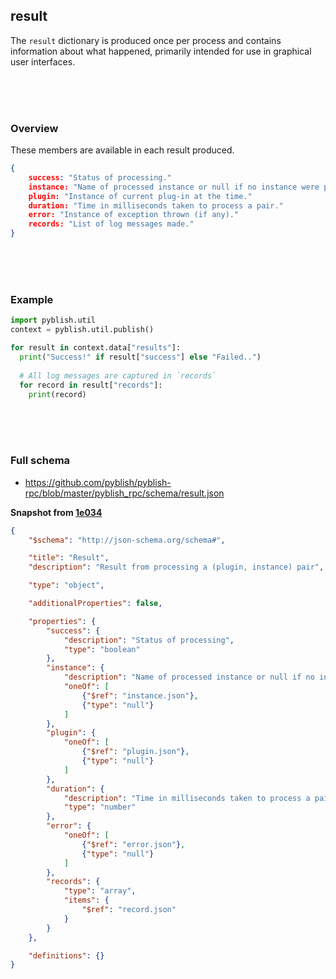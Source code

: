 ## result

The `result` dictionary is produced once per process and contains information about what happened, primarily intended for use in graphical user interfaces.

<br>
<br>
<br>

### Overview

These members are available in each result produced.

```json
{
    success: "Status of processing."
    instance: "Name of processed instance or null if no instance were processed."
    plugin: "Instance of current plug-in at the time."
    duration: "Time in milliseconds taken to process a pair."
    error: "Instance of exception thrown (if any)."
    records: "List of log messages made."
}
```

<br>
<br>
<br>

### Example

```python
import pyblish.util
context = pyblish.util.publish()

for result in context.data["results"]:
  print("Success!" if result["success"] else "Failed..")
  
  # All log messages are captured in `records`
  for record in result["records"]:
    print(record)
```

<br>
<br>
<br>

### Full schema

- https://github.com/pyblish/pyblish-rpc/blob/master/pyblish_rpc/schema/result.json

**Snapshot from [1e034](https://github.com/pyblish/pyblish-rpc/blob/6a075199c50c5c6a99e110505117c7d0d6d1e034/pyblish_rpc/schema/result.json)**

```json
{
    "$schema": "http://json-schema.org/schema#",

    "title": "Result",
    "description": "Result from processing a (plugin, instance) pair",

    "type": "object",

    "additionalProperties": false,

    "properties": {
        "success": {
            "description": "Status of processing",
            "type": "boolean"
        },
        "instance": {
            "description": "Name of processed instance or null if no instance were processed",
            "oneOf": [
                {"$ref": "instance.json"},
                {"type": "null"}
            ]
        },
        "plugin": {
            "oneOf": [
                {"$ref": "plugin.json"},
                {"type": "null"}
            ]
        },
        "duration": {
            "description": "Time in milliseconds taken to process a pair",
            "type": "number"
        },
        "error": {
            "oneOf": [
                {"$ref": "error.json"},
                {"type": "null"}
            ]
        },
        "records": {
            "type": "array",
            "items": {
                "$ref": "record.json"
            }
        }
    },

    "definitions": {}
}
```
